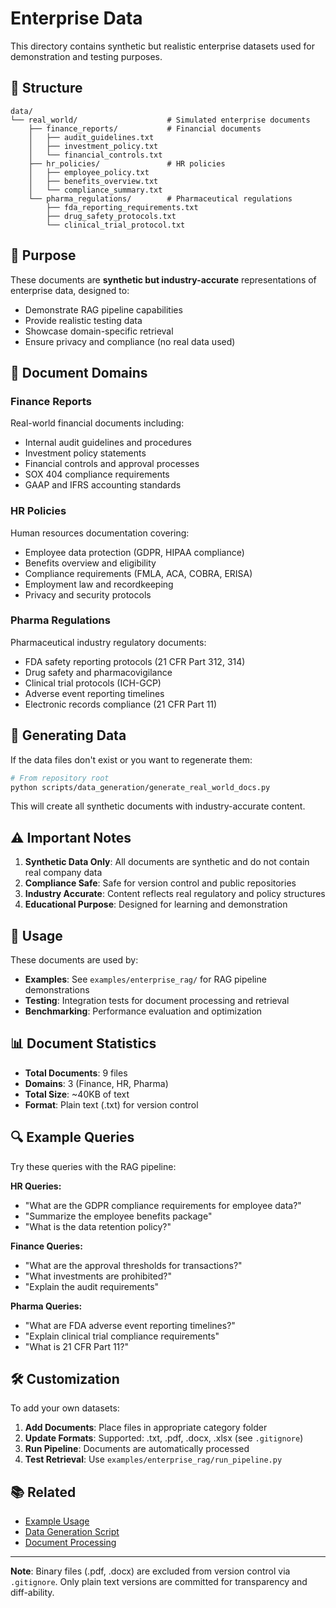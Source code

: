 # Enterprise Data

This directory contains synthetic but realistic enterprise datasets used for demonstration and testing purposes.

## 📂 Structure

```
data/
└── real_world/                    # Simulated enterprise documents
    ├── finance_reports/           # Financial documents
    │   ├── audit_guidelines.txt
    │   ├── investment_policy.txt
    │   └── financial_controls.txt
    ├── hr_policies/               # HR policies
    │   ├── employee_policy.txt
    │   ├── benefits_overview.txt
    │   └── compliance_summary.txt
    └── pharma_regulations/        # Pharmaceutical regulations
        ├── fda_reporting_requirements.txt
        ├── drug_safety_protocols.txt
        └── clinical_trial_protocol.txt
```

## 🎯 Purpose

These documents are **synthetic but industry-accurate** representations of enterprise data, designed to:

- Demonstrate RAG pipeline capabilities
- Provide realistic testing data
- Showcase domain-specific retrieval
- Ensure privacy and compliance (no real data used)

## 📝 Document Domains

### Finance Reports
Real-world financial documents including:
- Internal audit guidelines and procedures
- Investment policy statements
- Financial controls and approval processes
- SOX 404 compliance requirements
- GAAP and IFRS accounting standards

### HR Policies
Human resources documentation covering:
- Employee data protection (GDPR, HIPAA compliance)
- Benefits overview and eligibility
- Compliance requirements (FMLA, ACA, COBRA, ERISA)
- Employment law and recordkeeping
- Privacy and security protocols

### Pharma Regulations
Pharmaceutical industry regulatory documents:
- FDA safety reporting protocols (21 CFR Part 312, 314)
- Drug safety and pharmacovigilance
- Clinical trial protocols (ICH-GCP)
- Adverse event reporting timelines
- Electronic records compliance (21 CFR Part 11)

## 🔧 Generating Data

If the data files don't exist or you want to regenerate them:

```bash
# From repository root
python scripts/data_generation/generate_real_world_docs.py
```

This will create all synthetic documents with industry-accurate content.

## ⚠️ Important Notes

1. **Synthetic Data Only**: All documents are synthetic and do not contain real company data
2. **Compliance Safe**: Safe for version control and public repositories
3. **Industry Accurate**: Content reflects real regulatory and policy structures
4. **Educational Purpose**: Designed for learning and demonstration

## 🚀 Usage

These documents are used by:
- **Examples**: See `examples/enterprise_rag/` for RAG pipeline demonstrations
- **Testing**: Integration tests for document processing and retrieval
- **Benchmarking**: Performance evaluation and optimization

## 📊 Document Statistics

- **Total Documents**: 9 files
- **Domains**: 3 (Finance, HR, Pharma)
- **Total Size**: ~40KB of text
- **Format**: Plain text (.txt) for version control

## 🔍 Example Queries

Try these queries with the RAG pipeline:

**HR Queries:**
- "What are the GDPR compliance requirements for employee data?"
- "Summarize the employee benefits package"
- "What is the data retention policy?"

**Finance Queries:**
- "What are the approval thresholds for transactions?"
- "What investments are prohibited?"
- "Explain the audit requirements"

**Pharma Queries:**
- "What are FDA adverse event reporting timelines?"
- "Explain clinical trial compliance requirements"
- "What is 21 CFR Part 11?"

## 🛠️ Customization

To add your own datasets:

1. **Add Documents**: Place files in appropriate category folder
2. **Update Formats**: Supported: .txt, .pdf, .docx, .xlsx (see `.gitignore`)
3. **Run Pipeline**: Documents are automatically processed
4. **Test Retrieval**: Use `examples/enterprise_rag/run_pipeline.py`

## 📚 Related

- [Example Usage](../examples/enterprise_rag/README.md)
- [Data Generation Script](../scripts/data_generation/generate_real_world_docs.py)
- [Document Processing](../src/document_processing/README.md)

---

**Note**: Binary files (.pdf, .docx) are excluded from version control via `.gitignore`. Only plain text versions are committed for transparency and diff-ability.
